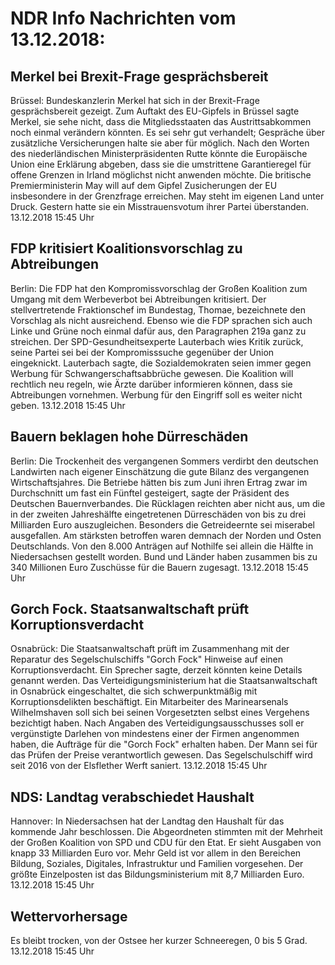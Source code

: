 # NDR Info Nachrichten vom 13.12.2018:


## Merkel bei Brexit-Frage gesprächsbereit
Brüssel: Bundeskanzlerin Merkel hat sich in der Brexit-Frage gesprächsbereit gezeigt. Zum Auftakt des EU-Gipfels in Brüssel sagte Merkel, sie sehe nicht, dass die Mitgliedsstaaten das Austrittsabkommen noch einmal verändern könnten. Es sei sehr gut verhandelt; Gespräche über zusätzliche Versicherungen halte sie aber für möglich. Nach den Worten des niederländischen Ministerpräsidenten Rutte könnte die Europäische Union eine Erklärung abgeben, dass sie die umstrittene Garantieregel für offene Grenzen in Irland möglichst nicht anwenden möchte. Die britische Premierministerin May will auf dem Gipfel Zusicherungen der EU insbesondere in der Grenzfrage erreichen. May steht im eigenen Land unter Druck. Gestern hatte sie ein Misstrauensvotum ihrer Partei überstanden. 13.12.2018 15:45 Uhr 

## FDP kritisiert Koalitionsvorschlag zu Abtreibungen
Berlin: Die FDP hat den Kompromissvorschlag der Großen Koalition zum Umgang mit dem Werbeverbot bei Abtreibungen kritisiert. Der stellvertretende Fraktionschef im Bundestag, Thomae, bezeichnete den Vorschlag als nicht ausreichend. Ebenso wie die FDP sprachen sich auch Linke und Grüne noch einmal dafür aus, den Paragraphen 219a ganz zu streichen. Der SPD-Gesundheitsexperte Lauterbach wies Kritik zurück, seine Partei sei bei der Kompromisssuche gegenüber der Union eingeknickt. Lauterbach sagte, die Sozialdemokraten seien immer gegen Werbung für Schwangerschaftsabbrüche gewesen. Die Koalition will rechtlich neu regeln, wie Ärzte darüber informieren können, dass sie Abtreibungen vornehmen. Werbung für den Eingriff soll es weiter nicht geben. 13.12.2018 15:45 Uhr 

## Bauern beklagen hohe Dürreschäden
Berlin: Die Trockenheit des vergangenen Sommers verdirbt den deutschen Landwirten nach eigener Einschätzung die gute Bilanz des vergangenen Wirtschaftsjahres. Die Betriebe hätten bis zum Juni ihren Ertrag zwar im Durchschnitt um fast ein Fünftel gesteigert, sagte der Präsident des Deutschen Bauernverbandes. Die Rücklagen reichten aber nicht aus, um die in der zweiten Jahreshälfte eingetretenen Dürreschäden von bis zu drei Milliarden Euro auszugleichen. Besonders die Getreideernte sei miserabel ausgefallen. Am stärksten betroffen waren demnach der Norden und Osten Deutschlands. Von den 8.000 Anträgen auf Nothilfe sei allein die Hälfte in Niedersachsen gestellt worden. Bund und Länder haben zusammen bis zu 340 Millionen Euro Zuschüsse für die Bauern zugesagt. 13.12.2018 15:45 Uhr 

## Gorch Fock. Staatsanwaltschaft prüft Korruptionsverdacht
Osnabrück: Die Staatsanwaltschaft prüft im Zusammenhang mit der Reparatur des Segelschulschiffs "Gorch Fock" Hinweise auf einen Korruptionsverdacht. Ein Sprecher sagte, derzeit könnten keine Details genannt werden. Das Verteidigungsministerium hat die Staatsanwaltschaft in Osnabrück eingeschaltet, die sich schwerpunktmäßig mit Korruptionsdelikten beschäftigt. Ein Mitarbeiter des Marinearsenals Wilhelmshaven soll sich bei seinen Vorgesetzten selbst eines Vergehens bezichtigt haben. Nach Angaben des Verteidigungsausschusses soll er vergünstigte Darlehen von mindestens einer der Firmen angenommen haben, die Aufträge für die "Gorch Fock" erhalten haben. Der Mann sei für das Prüfen der Preise verantwortlich gewesen. Das Segelschulschiff wird seit 2016 von der Elsflether Werft saniert. 13.12.2018 15:45 Uhr 

## NDS: Landtag verabschiedet Haushalt
Hannover: In Niedersachsen hat der Landtag den Haushalt für das kommende Jahr beschlossen. Die Abgeordneten stimmten mit der Mehrheit der Großen Koalition von SPD und CDU für den Etat. Er sieht Ausgaben von knapp 33 Milliarden Euro vor. Mehr Geld ist vor allem in den Bereichen Bildung, Soziales, Digitales, Infrastruktur und Familien vorgesehen. Der größte Einzelposten ist das Bildungsministerium mit 8,7 Milliarden Euro. 13.12.2018 15:45 Uhr 

## Wettervorhersage
Es bleibt trocken, von der Ostsee her kurzer Schneeregen, 0 bis 5 Grad. 13.12.2018 15:45 Uhr 
